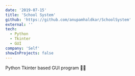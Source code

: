 ```yaml
---
date: '2019-07-15'
title: 'School System'
github: 'https://github.com/anupamhaldkar/SchoolSystem'
external: ''
tech:
  - Python
  - Tkinter
  - GUI
company: 'Self'
showInProjects: false
---
```


Python Tkinter based GUI program 🧞‍♂️